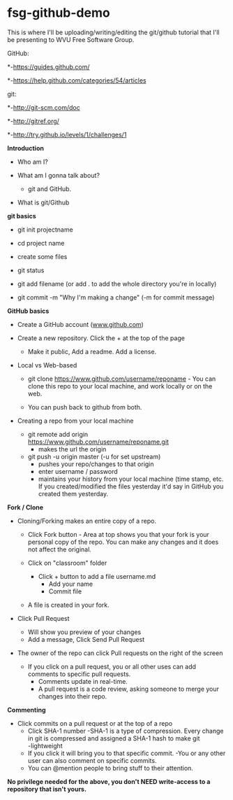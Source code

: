 fsg-github-demo
===============

This is where I'll be uploading/writing/editing the git/github tutorial that I'll be presenting to WVU Free Software Group.


GitHub:

*-https://guides.github.com/

*-https://help.github.com/categories/54/articles

git:

*-http://git-scm.com/doc

*-http://gitref.org/

*-http://try.github.io/levels/1/challenges/1 



**Introduction**

- Who am I?

- What am I gonna talk about?

  - git and GitHub.

- What is git/Github


**git basics**

  - git init projectname

  - cd project name

  - create some files
  
  - git status
  
  - git add filename (or add . to add the whole directory you're in locally)
  
  - git commit -m "Why I'm making a change"  (-m for commit message)
  
**GitHub basics**

  - Create a GitHub account  (www.github.com)
  
  - Create a new repository. Click the + at the top of the page

    - Make it public, Add a readme. Add a license.
    
  - Local vs Web-based
  
    - git clone https://www.github.com/username/reponame - You can clone this repo to your local machine, and work             locally or on the web.
    
    - You can push back to github from both.

  - Creating a repo from your local machine
  
    - git remote add origin https://www.github.com/username/reponame.git
      - makes the url the origin
    - git push -u origin master   (-u for set upstream)
      - pushes your repo/changes to that origin
      - enter username / password
      - maintains your history from your local machine (time stamp, etc. If you created/modified the files yesterday it'd         say in GitHub you created them yesterday.

**Fork / Clone**

  - Cloning/Forking makes an entire copy of a repo.
  
    - Click Fork button - Area at top shows you that your fork is your personal copy of the repo. You can make any
      changes and it does not affect the original.
    
    - Click on "classroom" folder
      - Click + button to add a file username.md
        - Add your name
        - Commit file
  
    - A file is created in your fork. 
    
  - Click Pull Request
    - Will show you preview of your changes
    - Add a message, Click Send Pull Request
  
  - The owner of the repo can click Pull requests on the right of the screen
    - If you click on a pull request, you or all other uses can add comments to specific pull requests.
      - Comments update in real-time. 
      - A pull request is a code review, asking someone to merge your changes into their repo.
  
**Commenting**

  - Click commits on a pull request or at the top of a repo
     - Click SHA-1 number
       -SHA-1 is a type of compression. Every change in git is compressed and assigned a SHA-1 hash to make git       
       -lightweight
     - If you click it will bring you to that specific commit.
       -You or any other user can also comment on specific commits. 
     - You can @mention people to bring stuff to their attention.

**No privilege needed for the above, you don't NEED write-access to a repository that isn't yours.**


